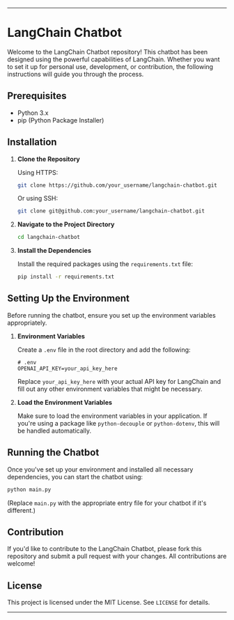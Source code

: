 
---

# LangChain Chatbot

Welcome to the LangChain Chatbot repository! This chatbot has been designed using the powerful capabilities of LangChain. Whether you want to set it up for personal use, development, or contribution, the following instructions will guide you through the process.

## Prerequisites

- Python 3.x
- pip (Python Package Installer)

## Installation

1. **Clone the Repository**
   
   Using HTTPS:
   ```bash
   git clone https://github.com/your_username/langchain-chatbot.git
   ```

   Or using SSH:
   ```bash
   git clone git@github.com:your_username/langchain-chatbot.git
   ```

2. **Navigate to the Project Directory**
   
   ```bash
   cd langchain-chatbot
   ```

3. **Install the Dependencies**

   Install the required packages using the `requirements.txt` file:

   ```bash
   pip install -r requirements.txt
   ```

## Setting Up the Environment

Before running the chatbot, ensure you set up the environment variables appropriately.

1. **Environment Variables**

   Create a `.env` file in the root directory and add the following:

   ```
   # .env
   OPENAI_API_KEY=your_api_key_here
   ```

   Replace `your_api_key_here` with your actual API key for LangChain and fill out any other environment variables that might be necessary.

2. **Load the Environment Variables**

   Make sure to load the environment variables in your application. If you're using a package like `python-decouple` or `python-dotenv`, this will be handled automatically.

## Running the Chatbot

Once you've set up your environment and installed all necessary dependencies, you can start the chatbot using:

```bash
python main.py
```

(Replace `main.py` with the appropriate entry file for your chatbot if it's different.)

## Contribution

If you'd like to contribute to the LangChain Chatbot, please fork this repository and submit a pull request with your changes. All contributions are welcome!

## License

This project is licensed under the MIT License. See `LICENSE` for details.

---
